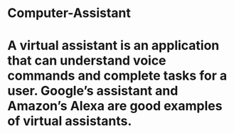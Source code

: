 # Computer-Assistant

# A virtual assistant is an application that can understand voice commands and complete tasks for a user. Google’s assistant and Amazon’s Alexa are good examples of virtual assistants.
